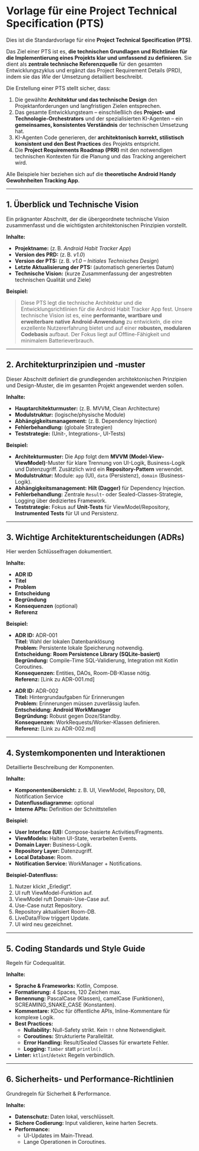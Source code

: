 # **Vorlage für eine Project Technical Specification (PTS)**

Dies ist die Standardvorlage für eine **Project Technical Specification (PTS)**.

Das Ziel einer PTS ist es, **die technischen Grundlagen und Richtlinien für die Implementierung eines Projekts klar und umfassend zu definieren**. Sie dient als **zentrale technische Referenzquelle** für den gesamten Entwicklungszyklus und ergänzt das Project Requirement Details (PRD), indem sie das *Wie* der Umsetzung detailliert beschreibt.

Die Erstellung einer PTS stellt sicher, dass:

1. Die gewählte **Architektur und das technische Design** den Projektanforderungen und langfristigen Zielen entsprechen.
2. Das gesamte Entwicklungsteam – einschließlich des **Project- und Technologie-Orchestrators** und der spezialisierten KI-Agenten – ein **gemeinsames, konsistentes Verständnis** der technischen Umsetzung hat.
3. KI-Agenten Code generieren, der **architektonisch korrekt, stilistisch konsistent und den Best Practices** des Projekts entspricht.
4. Die **Project Requirements Roadmap (PRR)** mit den notwendigen technischen Kontexten für die Planung und das Tracking angereichert wird.

Alle Beispiele hier beziehen sich auf die **theoretische Android Handy Gewohnheiten Tracking App**.

---

## **1. Überblick und Technische Vision**

Ein prägnanter Abschnitt, der die übergeordnete technische Vision zusammenfasst und die wichtigsten architektonischen Prinzipien vorstellt.

**Inhalte:**

- **Projektname:** (z. B. *Android Habit Tracker App*)
- **Version des PRD:** (z. B. *v1.0*)
- **Version der PTS:** (z. B. *v1.0 – Initiales Technisches Design*)
- **Letzte Aktualisierung der PTS:** (automatisch generiertes Datum)
- **Technische Vision:** (kurze Zusammenfassung der angestrebten technischen Qualität und Ziele)

**Beispiel:**

> Diese PTS legt die technische Architektur und die Entwicklungsrichtlinien für die Android Habit Tracker App fest. Unsere technische Vision ist es, eine **performante, wartbare und erweiterbare native Android-Anwendung** zu entwickeln, die eine exzellente Nutzererfahrung bietet und auf einer **robusten, modularen Codebasis** aufbaut. Der Fokus liegt auf Offline-Fähigkeit und minimalem Batterieverbrauch.

---

## **2. Architekturprinzipien und -muster**

Dieser Abschnitt definiert die grundlegenden architektonischen Prinzipien und Design-Muster, die im gesamten Projekt angewendet werden sollen.

**Inhalte:**

- **Hauptarchitekturmuster:** (z. B. MVVM, Clean Architecture)
- **Modulstruktur:** (logische/physische Module)
- **Abhängigkeitsmanagement:** (z. B. Dependency Injection)
- **Fehlerbehandlung:** (globale Strategien)
- **Teststrategie:** (Unit-, Integrations-, UI-Tests)

**Beispiel:**

- **Architekturmuster:** Die App folgt dem **MVVM (Model-View-ViewModel)**-Muster für klare Trennung von UI-Logik, Business-Logik und Datenzugriff. Zusätzlich wird ein **Repository-Pattern** verwendet.
- **Modulstruktur:** Module: `app` (UI), `data` (Persistenz), `domain` (Business-Logik).
- **Abhängigkeitsmanagement:** **Hilt (Dagger)** für Dependency Injection.
- **Fehlerbehandlung:** Zentrale `Result`- oder Sealed-Classes-Strategie, Logging über dediziertes Framework.
- **Teststrategie:** Fokus auf **Unit-Tests** für ViewModel/Repository, **Instrumented Tests** für UI und Persistenz.

---

## **3. Wichtige Architekturentscheidungen (ADRs)**

Hier werden Schlüsselfragen dokumentiert.

**Inhalte:**

- **ADR ID**
- **Titel**
- **Problem**
- **Entscheidung**
- **Begründung**
- **Konsequenzen** (optional)
- **Referenz**

**Beispiel:**

- **ADR ID:** ADR-001  
  **Titel:** Wahl der lokalen Datenbanklösung  
  **Problem:** Persistente lokale Speicherung notwendig.  
  **Entscheidung:** **Room Persistence Library (SQLite-basiert)**  
  **Begründung:** Compile-Time SQL-Validierung, Integration mit Kotlin Coroutines.  
  **Konsequenzen:** Entities, DAOs, Room-DB-Klasse nötig.  
  **Referenz:** [Link zu ADR-001.md]

- **ADR ID:** ADR-002  
  **Titel:** Hintergrundaufgaben für Erinnerungen  
  **Problem:** Erinnerungen müssen zuverlässig laufen.  
  **Entscheidung:** **Android WorkManager**  
  **Begründung:** Robust gegen Doze/Standby.  
  **Konsequenzen:** WorkRequests/Worker-Klassen definieren.  
  **Referenz:** [Link zu ADR-002.md]

---

## **4. Systemkomponenten und Interaktionen**

Detaillierte Beschreibung der Komponenten.

**Inhalte:**

- **Komponentenübersicht:** z. B. UI, ViewModel, Repository, DB, Notification Service
- **Datenflussdiagramme:** optional
- **Interne APIs:** Definition der Schnittstellen

**Beispiel:**

- **User Interface (UI):** Compose-basierte Activities/Fragments.
- **ViewModels:** Halten UI-State, verarbeiten Events.
- **Domain Layer:** Business-Logik.
- **Repository Layer:** Datenzugriff.
- **Local Database:** Room.
- **Notification Service:** WorkManager + Notifications.

**Beispiel-Datenfluss:**

1. Nutzer klickt „Erledigt“.
2. UI ruft ViewModel-Funktion auf.
3. ViewModel ruft Domain-Use-Case auf.
4. Use-Case nutzt Repository.
5. Repository aktualisiert Room-DB.
6. LiveData/Flow triggert Update.
7. UI wird neu gezeichnet.

---

## **5. Coding Standards und Style Guide**

Regeln für Codequalität.

**Inhalte:**

- **Sprache & Frameworks:** Kotlin, Compose.
- **Formatierung:** 4 Spaces, 120 Zeichen max.
- **Benennung:** PascalCase (Klassen), camelCase (Funktionen), SCREAMING_SNAKE_CASE (Konstanten).
- **Kommentare:** KDoc für öffentliche APIs, Inline-Kommentare für komplexe Logik.
- **Best Practices:**  
  - **Nullability:** Null-Safety strikt. Kein `!!` ohne Notwendigkeit.
  - **Coroutines:** Strukturierte Parallelität.
  - **Error Handling:** Result/Sealed Classes für erwartete Fehler.
  - **Logging:** `Timber` statt `println()`.
- **Linter:** `ktlint`/`detekt` Regeln verbindlich.

---

## **6. Sicherheits- und Performance-Richtlinien**

Grundregeln für Sicherheit & Performance.

**Inhalte:**

- **Datenschutz:** Daten lokal, verschlüsselt.
- **Sichere Codierung:** Input validieren, keine harten Secrets.
- **Performance:**  
  - UI-Updates im Main-Thread.
  - Lange Operationen in Coroutines.
